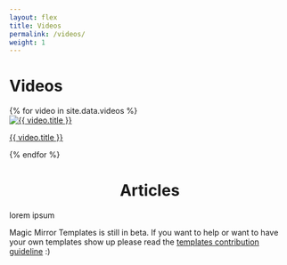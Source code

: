 ```yaml
---
layout: flex
title: Videos
permalink: /videos/
weight: 1
---
```


<h1 stlye='text-align:center;'>Videos</h1>
<div class="flex flex-wrap p1 templates">
{% for video in site.data.videos %}
      <div class="lg lg-col-4 md-col-4 sm-col-2">
        <a href="https://youtube.com/watch?v={{ video.yt_id }}&list=PLXM9Shjg7jenAH19HHSWYPJ4EtB4RNDc1">
        <img src="http://img.youtube.com/vi/{{ video.yt_id }}/0.jpg" alt="{{ video.title }}"/>
        </a>
        <p><a href="https://youtube.com/watch?v={{ video.yt_id }}&list=PLXM9Shjg7jenAH19HHSWYPJ4EtB4RNDc1">{{ video.title }}</a></p>
        </div>
{% endfor %}
</div>
<h1 style='text-align:center;'>Articles</h1>
<div class='lg lg-col-4 md-col-4 sm-col-2'>
lorem ipsum
</div>
<div class="center wrapper mt4" markdown="1">

Magic Mirror Templates is still in beta. If you want to help or want to have your own templates show up please read the <a href="/template-guideline">templates contribution guideline</a> :)

</div>
